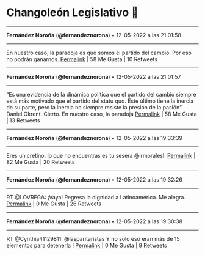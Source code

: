 # Changoleón Legislativo 🙈
*****
**Fernández Noroña** (**@fernandeznorona**) • 12-05-2022 a las 21:01:58
*****
En nuestro caso, la paradoja es que somos el partido del cambio. Por eso no podrán ganarnos.
[Permalink](https://twitter.com/fernandeznorona/status/1524978232659161088) | 58 Me Gusta | 10 Retweets
*****
**Fernández Noroña** (**@fernandeznorona**) • 12-05-2022 a las 21:01:57
*****
“Es una evidencia de la dinámica política que el partido del cambio siempre está más motivado que el partido del statu quo. Éste último tiene la inercia de su parte, pero la inercia no siempre resiste la presión de la pasión”.  Daniel Okrent. Cierto. En nuestro caso, la paradoja
[Permalink](https://twitter.com/fernandeznorona/status/1524978230016544769) | 58 Me Gusta | 13 Retweets
*****
**Fernández Noroña** (**@fernandeznorona**) • 12-05-2022 a las 19:33:39
*****
Eres un cretino, lo que no encuentras es tu sesera @irmoralesl.
[Permalink](https://twitter.com/fernandeznorona/status/1524956009315319815) | 82 Me Gusta | 20 Retweets
*****
**Fernández Noroña** (**@fernandeznorona**) • 12-05-2022 a las 19:32:26
*****
RT @LOVREGA: ¡Vaya! Regresa la dignidad a Latinoamérica. Me alegra.
[Permalink](https://twitter.com/fernandeznorona/status/1524955704083234827) | 0 Me Gusta | 26 Retweets
*****
**Fernández Noroña** (**@fernandeznorona**) • 12-05-2022 a las 19:30:38
*****
RT @Cynthia41129811: @lasparitaristas Y no solo eso eran más de 15 elementos para detenerla !
[Permalink](https://twitter.com/fernandeznorona/status/1524955250767052808) | 0 Me Gusta | 9 Retweets